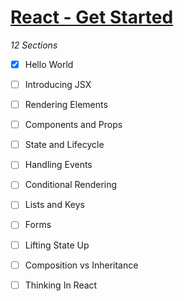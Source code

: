 # [React - Get Started](https://reactjs.org/docs/hello-world.html)

_12 Sections_

 * [X] Hello World
 * [ ] Introducing JSX
 * [ ] Rendering Elements
 * [ ] Components and Props
 * [ ] State and Lifecycle

 * [ ] Handling Events
 * [ ] Conditional Rendering
 * [ ] Lists and Keys
 * [ ] Forms
 * [ ] Lifting State Up

 * [ ] Composition vs Inheritance
 * [ ] Thinking In React